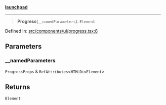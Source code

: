 [**launchpad**](index.md)

***

> **Progress**(`__namedParameters`): `Element`

Defined in: [src/components/ui/progress.tsx:8](https://github.com/victorbratov/launchpad/blob/6dd13cd77753e59ec2a031fc7279545899826925/src/components/ui/progress.tsx#L8)

## Parameters

### \_\_namedParameters

`ProgressProps` & `RefAttributes`\<`HTMLDivElement`\>

## Returns

`Element`
